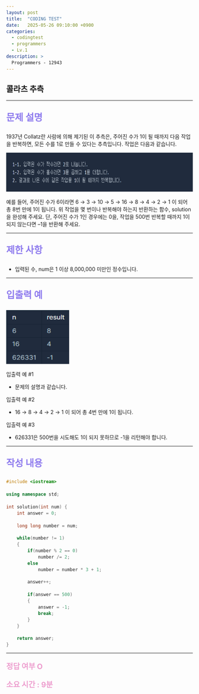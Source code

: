 ```yaml
---
layout: post
title:  "CODING TEST"
date:   2025-05-26 09:10:00 +0900
categories:
  - codingtest
  - programmers
  - Lv.1
description: >
  Programmers - 12943
---
```

## 콜라츠 추측

---

<p style = "color:#8f7cee; font-size:25px; font-weight:bold">
문제 설명
</p>

1937년 Collatz란 사람에 의해 제기된 이 추측은, 주어진 수가 1이 될 때까지 다음 작업을 반복하면, 모든 수를 1로 만들 수 있다는 추측입니다. 작업은 다음과 같습니다.

<img src = "/assets/img/codingtest/12943_1.png" width = "800" height = "105">

예를 들어, 주어진 수가 6이라면 6 → 3 → 10 → 5 → 16 → 8 → 4 → 2 → 1 이 되어 총 8번 만에 1이 됩니다. 위 작업을 몇 번이나 반복해야 하는지 반환하는 함수, solution을 완성해 주세요. 단, 주어진 수가 1인 경우에는 0을, 작업을 500번 반복할 때까지 1이 되지 않는다면 –1을 반환해 주세요.

---

<p style = "color:#8f7cee; font-size:25px; font-weight:bold">
제한 사항
</p>

- 입력된 수, num은 1 이상 8,000,000 미만인 정수입니다.

---

<p style = "color:#8f7cee; font-size:25px; font-weight:bold">
입출력 예
</p>

<img src = "/assets/img/codingtest/12943_2.png" width = "170" height = "145">

입출력 예 #1
- 문제의 설명과 같습니다.

입출력 예 #2
- 16 → 8 → 4 → 2 → 1 이 되어 총 4번 만에 1이 됩니다.

입출력 예 #3
- 626331은 500번을 시도해도 1이 되지 못하므로 -1을 리턴해야 합니다.

---

<p style = "color:#8f7cee; font-size:25px; font-weight:bold">
작성 내용
</p>

```cpp
#include <iostream>

using namespace std;

int solution(int num) {
    int answer = 0;
    
    long long number = num;
    
    while(number != 1)
    {
        if(number % 2 == 0)
            number /= 2;
        else
            number = number * 3 + 1;
        
        answer++;
        
        if(answer == 500)
        {
            answer = -1;
            break;
        }
    }
    
    return answer;
}
```

---

<p style = "color:#ed9ece; font-size:20px; font-weight:bold">
정답 여부 O
</p>

<p style = "color:#ed9ece; font-size:20px; font-weight:bold">
소요 시간 : 9분
</p>

